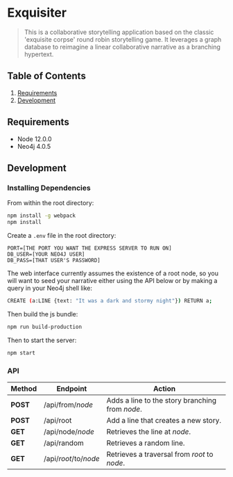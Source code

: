 # Exquisiter

> This is a collaborative storytelling application based on the classic 'exquisite corpse' round robin storytelling game. It leverages a graph database to reimagine a linear collaborative narrative as a branching hypertext.

## Table of Contents


1. [Requirements](#requirements)
1. [Development](#development)

## Requirements

- Node 12.0.0
- Neo4j 4.0.5

## Development

### Installing Dependencies

From within the root directory:

```sh
npm install -g webpack
npm install
```

Create a `.env` file in the root directory:
```
PORT=[THE PORT YOU WANT THE EXPRESS SERVER TO RUN ON]
DB_USER=[YOUR NEO4J USER]
DB_PASS=[THAT USER'S PASSWORD]
```

The web interface currently assumes the existence of a root node, so you will want to seed your narrative either using the API below or by making a query in your Neo4j shell like:

```sh
CREATE (a:LINE {text: "It was a dark and stormy night"}) RETURN a;
```

Then build the js bundle:

```sh
npm run build-production
```

Then to start the server:

```sh
npm start
```

### API

|  Method      |  Endpoint                           |  Action                                                |
| ------------ | ----------------------------------- | ------------------------------------------------------ |
|  **POST**    |  /api/from/*node*                   |  Adds a line to the story branching from *node*.       |
|  **POST**    |  /api/root                          |  Add a line that creates a new story.                  |
|  **GET**     |  /api/node/*node*                   |  Retrieves the line at *node*.                         |
|  **GET**     |  /api/random                        |  Retrieves a random line.                              |
|  **GET**     |  /api/*root*/to/*node*              |  Retrieves a traversal from *root* to *node*.          |